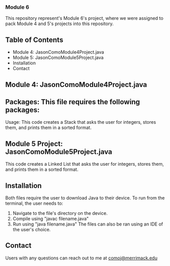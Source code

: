 ### Module 6
This repository represent's Module 6's project, where we were assigned to pack Module 4 and 5's projects into this repository. 

## Table of Contents 
- Module 4: JasonComoModule4Project.java
- Module 5: JasonComoModule5Project.java
- Installation
- Contact

## Module 4: JasonComoModule4Project.java
Packages:
This file requires the following packages:
- 

Usage:
This code creates a Stack that asks the user for integers, stores them, and prints them in a sorted format.

## Module 5 Project: JasonComoModule5Project.java
This code creates a Linked List that asks the user for integers, stores them, and prints them in a sorted format.

## Installation
Both files require the user to download Java to their device. To run from the terminal, the user needs to:
1. Navigate to the file's directory on the device.
2. Compile using "javac filename.java"
3. Run using "java filename.java"
The files can also be ran using an IDE of the user's choice.

## Contact
Users with any questions can reach out to me at comoj@merrimack.edu




